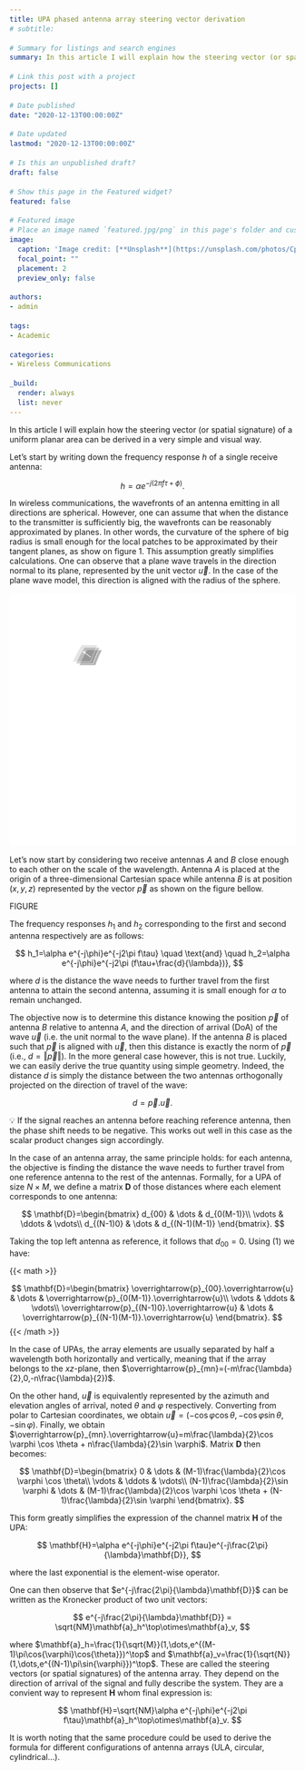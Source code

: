 ```yaml
---
title: UPA phased antenna array steering vector derivation
# subtitle:

# Summary for listings and search engines
summary: In this article I will explain how the steering vector (or spatial signature) of a uniform planar area can be derived in a very simple and visual way.

# Link this post with a project
projects: []

# Date published
date: "2020-12-13T00:00:00Z"

# Date updated
lastmod: "2020-12-13T00:00:00Z"

# Is this an unpublished draft?
draft: false

# Show this page in the Featured widget?
featured: false

# Featured image
# Place an image named `featured.jpg/png` in this page's folder and customize its options here.
image:
  caption: 'Image credit: [**Unsplash**](https://unsplash.com/photos/CpkOjOcXdUY)'
  focal_point: ""
  placement: 2
  preview_only: false

authors:
- admin

tags:
- Academic

categories:
- Wireless Communications
 
_build:
  render: always
  list: never
---
```


In this article I will explain how the steering vector (or spatial signature) of a uniform planar area can be derived in a very simple and visual way.

Let’s start by writing down the frequency response $h$ of a single receive antenna:

$$
h = \alpha e^{-j(2\pi f\tau + \phi)}.
$$

In wireless communications, the wavefronts of an antenna emitting in all directions are spherical. However, one can assume that when the distance to the transmitter is sufficiently big, the wavefronts can be reasonably approximated by planes. In other words, the curvature of the sphere of big radius is small enough for the local patches to be approximated by their tangent planes, as show on figure 1. This assumption greatly simplifies calculations. One can observe that a plane wave travels in the direction normal to its plane, represented by the unit vector $\overrightarrow{u}$. In the case of the plane wave model, this direction is aligned with the radius of the sphere.

![The plane wave assumption holds for receivers at a great distance from the transmitter.](plane_wave_assumption.png "The plane wave assumption holds for receivers at a great distance from the transmitter.")

Let’s now start by considering two receive antennas $A$ and $B$ close enough to each other on the scale of the wavelength. Antenna $A$ is placed at the origin of a three-dimensional Cartesian space while antenna $B$ is at position $(x,y,z)$ represented by the vector $\overrightarrow{p}$ as shown on the figure bellow.

FIGURE

The frequency responses $h_1$ and $h_2$ corresponding to the first and second antenna respectively are as follows:

$$
h_1=\alpha e^{-j\phi}e^{-j2\pi f\tau} \quad \text{and} \quad h_2=\alpha e^{-j\phi}e^{-j2\pi (f\tau+\frac{d}{\lambda})},
$$

where $d$ is the distance the wave needs to further travel from the first antenna to attain the second antenna, assuming it is small enough for $\alpha$ to remain unchanged.

The objective now is to determine this distance knowing the position $\overrightarrow{p}$ of antenna $B$ relative to antenna $A$, and the direction of arrival (DoA) of the wave $\overrightarrow{u}$ (i.e. the unit normal to the wave plane). If the antenna $B$ is placed such that $\overrightarrow{p}$ is aligned with $\overrightarrow{u}$, then this distance is exactly the norm of $\overrightarrow{p}$ (i.e., $d=\Vert\overrightarrow{p}\Vert$). In the more general case however, this is not true. Luckily, we can easily derive the true quantity using simple geometry. Indeed, the distance $d$ is simply the distance between the two antennas orthogonally projected on the direction of travel of the wave:

$$
\begin{equation}
d = \overrightarrow{p}.\overrightarrow{u}.
\end{equation}
$$

<aside>
💡 If the signal reaches an antenna before reaching reference antenna, then the phase shift needs to be negative. This works out well in this case as the scalar product changes sign accordingly.
</aside>

In the case of an antenna array, the same principle holds: for each antenna, the objective is finding the distance the wave needs to further travel from one reference antenna to the rest of the antennas. Formally, for a UPA of size $N\times M$, we define a matrix $\mathbf{D}$ of those distances where each element corresponds to one antenna:

$$
\mathbf{D}=\begin{bmatrix} 
    d_{00} & \dots  & d_{0(M-1)}\\
    \vdots & \ddots & \vdots\\
    d_{(N-1)0} & \dots  & d_{(N-1)(M-1)} 
    \end{bmatrix}.
$$

Taking the top left antenna as reference, it follows that $d_{00}=0$. Using (1) we have:

{{< math >}}

$$
\mathbf{D}=\begin{bmatrix} 
    \overrightarrow{p}_{00}.\overrightarrow{u} & \dots  & \overrightarrow{p}_{0(M-1)}.\overrightarrow{u}\\
    \vdots & \ddots & \vdots\\
    \overrightarrow{p}_{(N-1)0}.\overrightarrow{u} & \dots  & \overrightarrow{p}_{(N-1)(M-1)}.\overrightarrow{u} 
    \end{bmatrix}.
$$
{{< /math >}}

In the case of UPAs, the array elements are usually separated by half a wavelength both horizontally and vertically, meaning that if the array belongs to the $xz$-plane, then $\overrightarrow{p}_{mn}=(-m\frac{\lambda}{2},0,-n\frac{\lambda}{2})$.

On the other hand, $\overrightarrow{u}$ is equivalently represented by the azimuth and elevation angles of arrival, noted $\theta$ and $\varphi$ respectively. Converting from polar to Cartesian coordinates, we obtain $\overrightarrow{u}=(-\cos{\varphi}\cos{\theta},-\cos{\varphi}\sin{\theta},-\sin{\varphi})$. Finally, we obtain $\overrightarrow{p}_{mn}.\overrightarrow{u}=m\frac{\lambda}{2}\cos \varphi \cos \theta + n\frac{\lambda}{2}\sin \varphi$. Matrix $\mathbf{D}$ then becomes:

$$
\mathbf{D}=\begin{bmatrix} 
    0 & \dots  & (M-1)\frac{\lambda}{2}\cos \varphi \cos \theta\\
    \vdots & \ddots & \vdots\\
    (N-1)\frac{\lambda}{2}\sin \varphi & \dots  & (M-1)\frac{\lambda}{2}\cos \varphi \cos \theta + (N-1)\frac{\lambda}{2}\sin \varphi 
    \end{bmatrix}.
$$

This form greatly simplifies the expression of the channel matrix $\mathbf{H}$ of the UPA:

$$
\mathbf{H}=\alpha e^{-j\phi}e^{-j2\pi f\tau}e^{-j\frac{2\pi}{\lambda}\mathbf{D}},
$$

where the last exponential is the element-wise operator.

One can then observe that $e^{-j\frac{2\pi}{\lambda}\mathbf{D}}$ can be written as the Kronecker product of two unit vectors:

$$
e^{-j\frac{2\pi}{\lambda}\mathbf{D}} = \sqrt{NM}\mathbf{a}_h^\top\otimes\mathbf{a}_v,
$$

where $\mathbf{a}_h=\frac{1}{\sqrt{M}}(1,\dots,e^{(M-1)\pi\cos{\varphi}\cos{\theta}})^\top$ and $\mathbf{a}_v=\frac{1}{\sqrt{N}}(1,\dots,e^{(N-1)\pi\sin{\varphi}})^\top$. These are called the steering vectors (or spatial signatures) of the antenna array. They depend on the direction of arrival of the signal and fully describe the system. They are a convient way to represent $\mathbf{H}$ whom final expression is:

$$
\mathbf{H}=\sqrt{NM}\alpha e^{-j\phi}e^{-j2\pi f\tau}\mathbf{a}_h^\top\otimes\mathbf{a}_v.
$$

It is worth noting that the same procedure could be used to derive the formula for different configurations of antenna arrays (ULA, circular, cylindrical…).